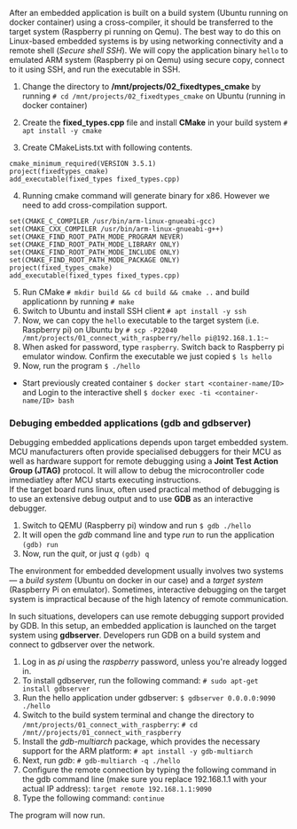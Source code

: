 After an embedded application is built on a build system (Ubuntu running on docker container) using a cross-compiler, it should be transferred to the target system (Raspberry pi running on Qemu). The best way to do this on Linux-based embedded systems is by using networking connectivity and a remote shell (_Secure shell SSH_). We will copy the application binary `hello` to emulated ARM system (Raspberry pi on Qemu) using secure copy, connect to it using SSH, and run the executable in SSH.

1. Change the directory to **/mnt/projects/02_fixedtypes_cmake** by running `# cd /mnt/projects/02_fixedtypes_cmake` on Ubuntu (running in docker container)

2. Create the **fixed_types.cpp** file and install **CMake** in your build system `# apt install -y cmake`

3. Create CMakeLists.txt with following contents.
```make
cmake_minimum_required(VERSION 3.5.1)
project(fixedtypes_cmake)
add_executable(fixed_types fixed_types.cpp)
```

4. Running cmake command will generate binary for x86. However we need to add cross-compilation support.
```make
set(CMAKE_C_COMPILER /usr/bin/arm-linux-gnueabi-gcc)
set(CMAKE_CXX_COMPILER /usr/bin/arm-linux-gnueabi-g++)
set(CMAKE_FIND_ROOT_PATH_MODE_PROGRAM NEVER)
set(CMAKE_FIND_ROOT_PATH_MODE_LIBRARY ONLY)
set(CMAKE_FIND_ROOT_PATH_MODE_INCLUDE ONLY)
set(CMAKE_FIND_ROOT_PATH_MODE_PACKAGE ONLY)
project(fixed_types_cmake)
add_executable(fixed_types fixed_types.cpp)
```

5. Run CMake `# mkdir build && cd build && cmake ..` and build applicationn by running `# make`
6. Switch to Ubuntu and install SSH client `# apt install -y ssh`
7. Now, we can copy the `hello` executable to the target system (i.e. Raspberry pi) on Ubuntu by `# scp -P22040 /mnt/projects/01_connect_with_raspberry/hello pi@192.168.1.1:~`
8. When asked for password, type `raspberry`. Switch back to Raspberry pi emulator window. Confirm the executable we just copied `$ ls hello`
9. Now, run the program `$ ./hello`

   
* Start previously created container `$ docker start <container-name/ID>` and Login to the interactive shell `$ docker exec -ti <container-name/ID> bash`  


### Debuging embedded applications (gdb and gdbserver)
Debugging embedded applications depends upon target embedded system. MCU manufacturers often provide specialised debuggers for their MCU as well as hardware support for remote debugging using a **Joint Test Action Group (JTAG)** protocol. It will allow to debug the microcontroller code immediatley after MCU starts executing instructions.    
If the target board runs linux, often used practical method of debugging is to use an extensive debug output and to use **GDB** as an interactive debugger.     

1. Switch to QEMU (Raspberry pi) window and run `$ gdb ./hello` 
2. It will open the _gdb_ command line and type _run_ to run the application `(gdb) run`
3. Now, run the _quit_, or just _q_ `(gdb) q`

The environment for embedded development usually involves two systems — a _build system_ (Ubuntu on docker in our case) and a _target system_ (Raspberry Pi on emulator). Sometimes, interactive debugging on the target system is impractical because of the high latency of remote communication.    

In such situations, developers can use remote debugging support provided by GDB. In this setup, an embedded application is launched on the target system using **gdbserver**. Developers run GDB on a build system and connect to gdbserver over the network.

1. Log in as _pi_ using the _raspberry_ password, unless you're already logged in.
2. To install gdbserver, run the following command: `# sudo apt-get install gdbserver`
3. Run the hello application under gdbserver: `$ gdbserver 0.0.0.0:9090 ./hello`
4. Switch to the build system terminal and change the directory to `/mnt/projects/01_connect_with_raspberry`: `# cd /mnt//projects/01_connect_with_raspberry`
5. Install the _gdb-multiarch_ package, which provides the necessary support for the ARM platform: `# apt install -y gdb-multiarch`
6. Next, run _gdb_: `# gdb-multiarch -q ./hello`
7. Configure the remote connection by typing the following command in the gdb command line (make sure you replace 192.168.1.1 with your actual IP address): `target remote 192.168.1.1:9090`
8. Type the following command: `continue`

The program will now run.
